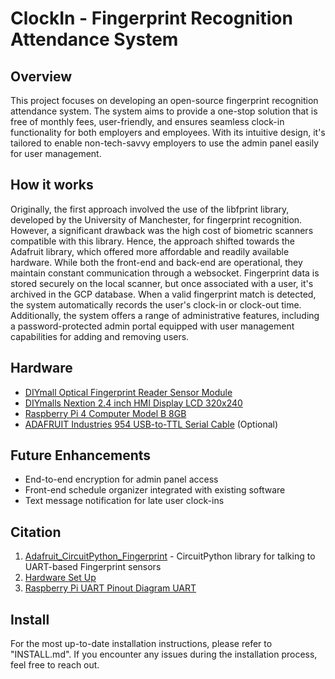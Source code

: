 # ClockIn - Fingerprint Recognition Attendance System

## Overview
This project focuses on developing an open-source fingerprint recognition attendance system. The system aims to provide a one-stop solution that is free of monthly fees, user-friendly, and ensures seamless clock-in functionality for both employers and employees. With its intuitive design, it's tailored to enable non-tech-savvy employers to use the admin panel easily for user management.

## How it works
Originally, the first approach involved the use of the libfprint library, developed by the University of Manchester, for fingerprint recognition. However, a significant drawback was the high cost of biometric scanners compatible with this library. Hence, the approach shifted towards the Adafruit library, which offered more affordable and readily available hardware. While both the front-end and back-end are operational, they maintain constant communication through a websocket. Fingerprint data is stored securely on the local scanner, but once associated with a user, it's archived in the GCP database. When a valid fingerprint match is detected, the system automatically records the user's clock-in or clock-out time. Additionally, the system offers a range of administrative features, including a password-protected admin portal equipped with user management capabilities for adding and removing users.

## Hardware
- [DIYmall Optical Fingerprint Reader Sensor Module](https://www.amazon.com/dp/B077GKPWMN/ref=sspa_dk_detail_0?psc=1&pd_rd_i=B077GKPWMN&pd_rd_w=riTvZ&content-id=amzn1.sym.eb7c1ac5-7c51-4df5-ba34-ca810f1f119a&pf_rd_p=eb7c1ac5-7c51-4df5-ba34-ca810f1f119a&pf_rd_r=PXKGJR77S7GSBJ0KK8AD&pd_rd_wg=rt4wI&pd_rd_r=faeeb6b8-c388-40ad-a07f-33a76724b743&s=photo&sp_csd=d2lkZ2V0TmFtZT1zcF9kZXRhaWw)
- [DIYmalls Nextion 2.4 inch HMI Display LCD 320x240](https://www.amazon.com/DIYmalls-Nextion-Resistive-Raspberry-NX3224T024/dp/B0B9GQQRVS/ref=sr_1_1_sspa?crid=2T4R448T5ZSS0&keywords=diymall%2B240x320&qid=1697375895&sprefix=%2Caps%2C53&sr=8-1-spons&sp_csd=d2lkZ2V0TmFtZT1zcF9hdGY&th=1)
- [Raspberry Pi 4 Computer Model B 8GB](https://www.amazon.com/Raspberry-Pi-Computer-Suitable-Workstation/dp/B0899VXM8F/ref=sr_1_4?crid=2PAE7NBI6QF2C&keywords=raspberry+pi+4&qid=1697375702&sprefix=raspberry%2Caps%2C81&sr=8-4)
- [ADAFRUIT Industries 954 USB-to-TTL Serial Cable](https://www.amazon.com/ADAFRUIT-Industries-954-Serial-Raspberry/dp/B00DJUHGHI/ref=sr_1_2?crid=WHOGL1ISA5KB&keywords=adafruit+uart+to+usb&qid=1697375959&sprefix=%2Caps%2C63&sr=8-2) (Optional)

## Future Enhancements
- End-to-end encryption for admin panel access
- Front-end schedule organizer integrated with existing software
- Text message notification for late user clock-ins

## Citation
1. [Adafruit_CircuitPython_Fingerprint](https://github.com/adafruit/Adafruit_CircuitPython_Fingerprint) - CircuitPython library for talking to UART-based Fingerprint sensors
2. [Hardware Set Up](https://core-electronics.com.au/guides/raspberry-pi/fingerprint-scanner-raspberry-pi/)
3. [Raspberry Pi UART Pinout Diagram UART](https://pinout.xyz/pinout/uart)

## Install
For the most up-to-date installation instructions, please refer to "INSTALL.md". If you encounter any issues during the installation process, feel free to reach out.
